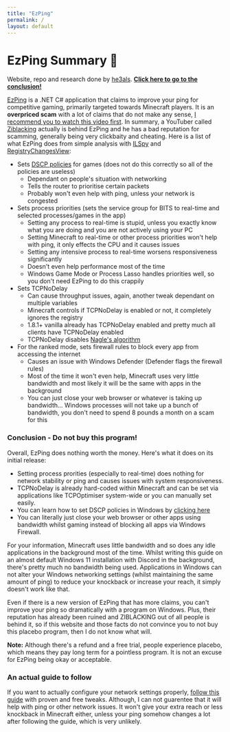 ```yaml
---
title: "EzPing"
permalink: /
layout: default
---
```


# EzPing Summary 🚫
Website, repo and research done by [he3als](https://github.com/he3als). [**Click here to go to the conclusion!**](https://ezping.nostalgic.land/#conclusion---do-not-buy-this-program)

[EzPing](https://ezping.gg/) is a .NET C# application that claims to improve your ping for competitive gaming, primarily targeted towards Minecraft players. It is an **overpriced scam** with a lot of claims that do not make any sense, [I recommend you to watch this video first](https://www.youtube.com/watch?v=tyhVoeyi4r8). In summary, a YouTuber called [Ziblacking](https://www.youtube.com/c/Ziblacking) actually is behind EzPing and he has a bad reputation for scamming, generally being very clickbaity and cheating. Here is a list of what EzPing does from simple analysis with [ILSpy](https://github.com/icsharpcode/ILSpy) and [RegistryChangesView](https://www.nirsoft.net/utils/registry_changes_view.html):

- Sets [DSCP policies](https://en.wikipedia.org/wiki/Differentiated_services) for games (does not do this correctly so all of the policies are useless)
  - Dependant on people's situation with networking
  - Tells the router to prioritise certain packets
  - Probably won't even help with ping, unless your network is congested
- Sets process priorities (sets the service group for BITS to real-time and selected processes/games in the app)
  - Setting any process to real-time is stupid, unless you exactly know what you are doing and you are not actively using your PC
  - Setting Minecraft to real-time or other process priorities won't help with ping, it only effects the CPU and it causes issues
  - Setting any intensive process to real-time worsens responsiveness significantly 
  - Doesn't even help performance most of the time
  - Windows Game Mode or Process Lasso handles priorities well, so you don't need EzPing to do this crappily
- Sets TCPNoDelay
  - Can cause throughput issues, again, another tweak dependant on multiple variables
  - Minecraft controls if TCPNoDelay is enabled or not, it completely ignores the registry
  - 1.8.1+ vanilla already has TCPNoDelay enabled and pretty much all clients have TCPNoDelay enabled
  - TCPNoDelay disables [Nagle's algorithm](https://en.wikipedia.org/wiki/Nagle%27s_algorithm)
- For the ranked mode, sets firewall rules to block every app from accessing the internet
  - Causes an issue with Windows Defender (Defender flags the firewall rules)
  - Most of the time it won't even help, Minecraft uses very little bandwidth and most likely it will be the same with apps in the background
  - You can just close your web browser or whatever is taking up bandwidth... Windows processes will not take up a bunch of bandwidth, you don't need to spend 8 pounds a month on a scam for this

### Conclusion - Do not buy this program!
Overall, EzPing does nothing worth the money. Here's what it does on its initial release:
- Setting process prorities (especially to real-time) does nothing for network stability or ping and causes issues with system responsiveness. 
- TCPNoDelay is already hard-coded within Minecraft and can be set via applications like TCPOptimiser system-wide or you can manually set easily. 
- You can learn how to set DSCP policies in Windows by [clicking here](https://en.wikipedia.org/wiki/Differentiated_services) 
- You can literally just close your web browser or other apps using bandwidth whilst gaming instead of blocking all apps via Windows Firewall. 

For your information, Minecraft uses little bandwidth and so does any idle applications in the background most of the time. Whilst writing this guide on an almost default Windows 11 installation with Discord in the background, there's pretty much no bandwidth being used. Applications in Windows can not alter your Windows networking settings (whilst maintaining the same amount of ping) to reduce your knockback or increase your reach, it simply doesn't work like that.

Even if there is a new version of EzPing that has more claims, you can't improve your ping so dramatically with a program on Windows. Plus, their reputation has already been ruined and ZIBLACKING out of all people is behind it, so if this website and those facts do not convince you to not buy this placebo program, then I do not know what will.

**Note:** Although there's a refund and a free trial, people experience placebo, which means they pay long term for a pointless program. It is not an excuse for EzPing being okay or acceptable.

### An actual guide to follow
If you want to actually configure your network settings properly, [follow this guide](https://github.com/djdallmann/GamingPCSetup/blob/master/CONTENT/DOCS/NETWORK/README.md) with proven and free tweaks. Although, I can not guarentee that it will help with ping or other network issues. It won't give your extra reach or less knockback in Minecraft either, unless your ping somehow changes a lot after following the guide, which is very unlikely.
